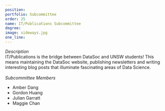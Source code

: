```yaml
---
position: 
portfolio: Subcommittee
order: 25
name: IT/Publications Subcommittee
degree: 
image: sideways.jpg
one_line:
---
```

*Description*
<br>
IT/Publications is the bridge between DataSoc and UNSW students! This means maintaining the DataSoc website, publishing newsletters and
writing interesting blog posts that illuminate fascinating areas of Data Science.
<br><br>
*Subcommittee Members*
<br>
* Amber Dang
* Gordon Huang
* Julian Garratt
* Maggie Chan
<br><br>